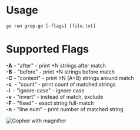 # Usage
    go run grep.go [-flags] [file.txt]
# Supported Flags
**-A** - "after" - print +N strings after match\
**-B** - "before" - print +N strings before match\
**-C** - "context" - print ±N (A+B) strings around match\
**-c** &nbsp;- "count" - print count of matched strings\
**-i** &nbsp;- "ignore-case" - ignore case\
**-v** - "invert" - instead of match, exclude\
**-F** - "fixed" - exact string full-match\
**-n** - "line num" - print number of matched string

![Gopher with magnifier](https://sergey.kamardin.org/instrumentation-in-go_hu535a801620328a8232555dc5b3b1323d_202876_1200x0_resize_q75_box.jpg)
